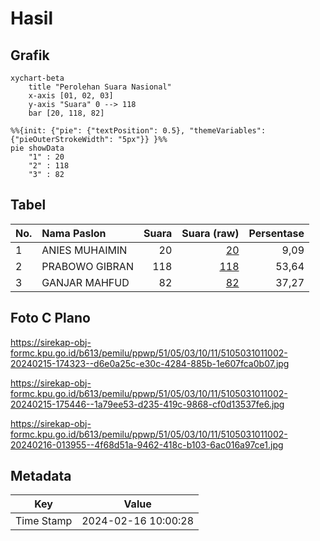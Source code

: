 # Hasil

## Grafik

```mermaid
xychart-beta
    title "Perolehan Suara Nasional"
    x-axis [01, 02, 03]
    y-axis "Suara" 0 --> 118
    bar [20, 118, 82]
```

```mermaid
%%{init: {"pie": {"textPosition": 0.5}, "themeVariables": {"pieOuterStrokeWidth": "5px"}} }%%
pie showData
    "1" : 20
    "2" : 118
    "3" : 82
```

## Tabel

| No. | Nama Paslon    | Suara | Suara (raw) | Persentase |
|:--- |:-------------- | -----:| -----------:| ----------:|
| 1   | ANIES MUHAIMIN | 20    | [20][p-1]   | 9,09       |
| 2   | PRABOWO GIBRAN | 118   | [118][p-2]  | 53,64      |
| 3   | GANJAR MAHFUD  | 82    | [82][p-3]   | 37,27      |


[p-1]: https://github.com/gigit-pemilu/pemilu-2024/blob/main/pilpres/hitung-suara/sub/51-bali/sub/05-klungkung/sub/03-klungkung/sub/1011-semarapura-kangin/sub/002-tps/sub/paslon-1.txt
[p-2]: https://github.com/gigit-pemilu/pemilu-2024/blob/main/pilpres/hitung-suara/sub/51-bali/sub/05-klungkung/sub/03-klungkung/sub/1011-semarapura-kangin/sub/002-tps/sub/paslon-2.txt
[p-3]: https://github.com/gigit-pemilu/pemilu-2024/blob/main/pilpres/hitung-suara/sub/51-bali/sub/05-klungkung/sub/03-klungkung/sub/1011-semarapura-kangin/sub/002-tps/sub/paslon-3.txt

## Foto C Plano

https://sirekap-obj-formc.kpu.go.id/b613/pemilu/ppwp/51/05/03/10/11/5105031011002-20240215-174323--d6e0a25c-e30c-4284-885b-1e607fca0b07.jpg

https://sirekap-obj-formc.kpu.go.id/b613/pemilu/ppwp/51/05/03/10/11/5105031011002-20240215-175446--1a79ee53-d235-419c-9868-cf0d13537fe6.jpg

https://sirekap-obj-formc.kpu.go.id/b613/pemilu/ppwp/51/05/03/10/11/5105031011002-20240216-013955--4f68d51a-9462-418c-b103-6ac016a97ce1.jpg


## Metadata

| Key        | Value               |
| ---------- | ------------------- |
| Time Stamp | 2024-02-16 10:00:28 |



